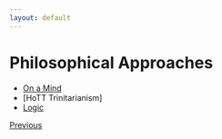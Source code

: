 ```yaml
---
layout: default
---
```


# Philosophical Approaches

- [On a Mind](./mind/mind_content.html)
- [HoTT Trinitarianism]
- [Logic](./logic.html)

<div class="pagination">
  <a href="{{ '/index.html' | relative_url }}" class="prev-button">Previous</a>
</div>
